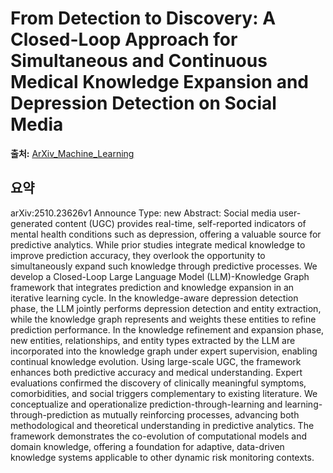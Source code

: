# From Detection to Discovery: A Closed-Loop Approach for Simultaneous and Continuous Medical Knowledge Expansion and Depression Detection on Social Media

**출처:** [ArXiv_Machine_Learning](https://arxiv.org/abs/2510.23626)

## 요약
arXiv:2510.23626v1 Announce Type: new
Abstract: Social media user-generated content (UGC) provides real-time, self-reported indicators of mental health conditions such as depression, offering a valuable source for predictive analytics. While prior studies integrate medical knowledge to improve prediction accuracy, they overlook the opportunity to simultaneously expand such knowledge through predictive processes. We develop a Closed-Loop Large Language Model (LLM)-Knowledge Graph framework that integrates prediction and knowledge expansion in an iterative learning cycle. In the knowledge-aware depression detection phase, the LLM jointly performs depression detection and entity extraction, while the knowledge graph represents and weights these entities to refine prediction performance. In the knowledge refinement and expansion phase, new entities, relationships, and entity types extracted by the LLM are incorporated into the knowledge graph under expert supervision, enabling continual knowledge evolution. Using large-scale UGC, the framework enhances both predictive accuracy and medical understanding. Expert evaluations confirmed the discovery of clinically meaningful symptoms, comorbidities, and social triggers complementary to existing literature. We conceptualize and operationalize prediction-through-learning and learning-through-prediction as mutually reinforcing processes, advancing both methodological and theoretical understanding in predictive analytics. The framework demonstrates the co-evolution of computational models and domain knowledge, offering a foundation for adaptive, data-driven knowledge systems applicable to other dynamic risk monitoring contexts.

